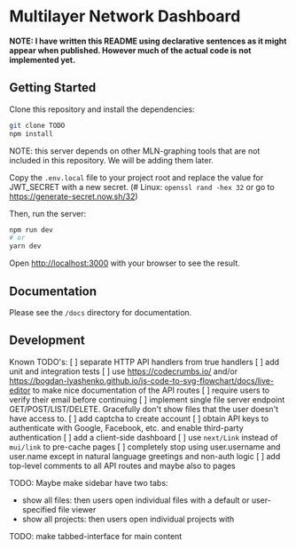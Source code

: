 # Multilayer Network Dashboard

**NOTE: I have written this README using declarative sentences as it might appear when published. However much of the actual code is not implemented yet.**

## Getting Started

Clone this repository and install the dependencies:

```bash
git clone TODO
npm install
```

NOTE: this server depends on other MLN-graphing tools that are not included in this repository. We will be adding them later.

Copy the `.env.local` file to your project root and replace the value for JWT_SECRET with a new secret. (# Linux: `openssl rand -hex 32` or go to https://generate-secret.now.sh/32)

Then, run the server:

```bash
npm run dev
# or
yarn dev
```

Open [http://localhost:3000](http://localhost:3000) with your browser to see the result.

## Documentation

Please see the `/docs` directory for documentation.

## Development

Known TODO's:
[ ] separate HTTP API handlers from true handlers
[ ] add unit and integration tests
[ ] use https://codecrumbs.io/ and/or https://bogdan-lyashenko.github.io/js-code-to-svg-flowchart/docs/live-editor to make nice documentation of the API routes
[ ] require users to verify their email before continuing
[ ] implement single file server endpoint GET/POST/LIST/DELETE. Gracefully don't show files that the user doesn't have access to.
[ ] add captcha to create account
[ ] obtain API keys to authenticate with Google, Facebook, etc. and enable third-party authentication
[ ] add a client-side dashboard
[ ] use `next/Link` instead of `mui/link` to pre-cache pages
[ ] completely stop using user.username and user.name except in natural language greetings and non-auth logic
[ ] add top-level comments to all API routes and maybe also to pages

TODO: Maybe make sidebar have two tabs:

- show all files: then users open individual files with a default or user-specified file viewer
- show all projects: then users open individual projects with

TODO: make tabbed-interface for main content
